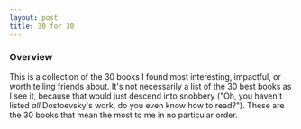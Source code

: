 ```yaml
---
layout: post
title: 30 for 30
---
```


### Overview

This is a collection of the 30 books I found most interesting, impactful, or worth telling friends about. It's not necessarily a list of the 30 best books as I see it, because that would just descend into snobbery ("Oh, you haven't listed *all* Dostoevsky's work, do you even know how to read?"). These are the 30 books that mean the most to me in no particular order.